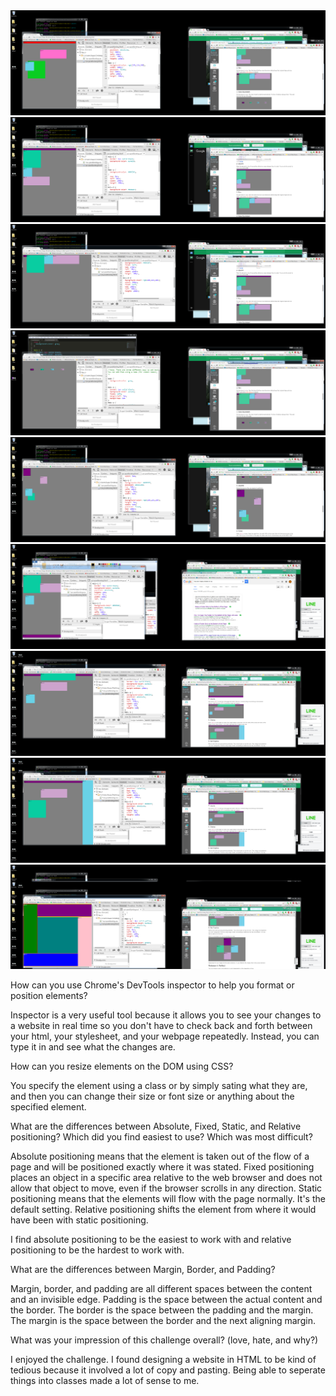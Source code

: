 
<img src="imgs/Pair1scrn1.png">
<img src="imgs/Pair1scrn2.png">
<img src="imgs/Pair1scrn3.png">
<img src="imgs/Pair1scrn4.png">
<img src="imgs/Pair1scrn5.png">
<img src="imgs/Pair1scrn6.png">
<img src="imgs/Pair1scrn7.png">
<img src="imgs/Pair1scrn8.png">
<img src="imgs/Pair1scrn9.png">


How can you use Chrome's DevTools inspector to help you format or position elements?

Inspector is a very useful tool because it allows you to see your changes to a website in real time so you don't have to check back and forth between your html, your stylesheet, and your webpage repeatedly. Instead, you can type it in and see what the changes are.

How can you resize elements on the DOM using CSS?

You specify the element using a class or by simply sating what they are, and then you can change their size or font size or anything about the specified element.

What are the differences between Absolute, Fixed, Static, and Relative positioning? Which did you find easiest to use? Which was most difficult?

Absolute positioning means that the element is taken out of the flow of a page and will be positioned exactly where it was stated.
Fixed positioning places an object in a specific area relative to the web browser and does not allow that object to move, even if the browser scrolls in any direction. 
Static positioning means that the elements will flow with the page normally. It's the default setting. 
Relative positioning shifts the element from where it would have been with static positioning.

I find absolute positioning to be the easiest to work with and relative positioning to be the hardest to work with.


What are the differences between Margin, Border, and Padding?

Margin, border, and padding are all different spaces between the content and an invisible edge.
Padding is the space between the actual content and the border.
The border is the space between the padding and the margin.
The margin is the space between the border and the next aligning margin.

What was your impression of this challenge overall? (love, hate, and why?)

I enjoyed the challenge. I found designing a website in HTML to be kind of tedious because it involved a lot of copy and pasting. Being able to seperate things into classes made a lot of sense to me.

